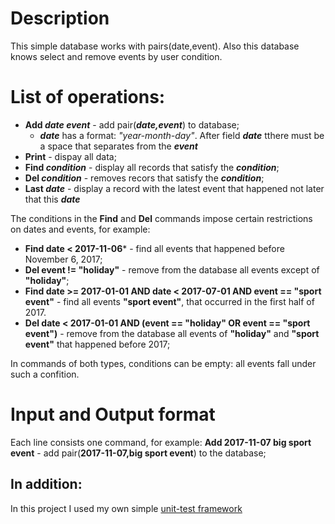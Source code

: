 # Description
This simple database works with pairs(date,event). Also this database knows select and remove events by user condition.

# List of operations:

* **Add *date event*** - add pair(***date,event***) to database;
  - ***date*** has a format: *"year-month-day"*. After field ***date*** tthere must be a space that separates from the ***event***
* **Print** - dispay all data;
* **Find *condition*** - display all records that satisfy the ***condition***;
* **Del *condition*** - removes recors that satisfy the ***condition***;
* **Last *date*** - display a record with the latest event that happened not later that this ***date***

The conditions in the **Find** and **Del** commands impose certain restrictions on dates and events, for example:
* **Find date < 2017-11-06*** - find all events that happened before November 6, 2017;
* **Del event != "holiday"** - remove from the database all events except of **"holiday"**; 
* **Find date >= 2017-01-01 AND date < 2017-07-01 AND event == "sport event"** - find all events **"sport event"**, that occurred in the first half of 2017.
* **Del date < 2017-01-01 AND (event == "holiday" OR event == "sport event")** - remove from the database all events of **"holiday"** and **"sport event"** that happened before 2017;

In commands of both types, conditions can be empty: all events fall under such a confition.

# Input and Output format
Each line consists one command, for example:
**Add 2017-11-07 big sport event** - add pair(**2017-11-07,big sport event**) to the database;

## In addition:
In this project I used my own simple [unit-test framework](https://github.com/valery-iv/test-framework)
